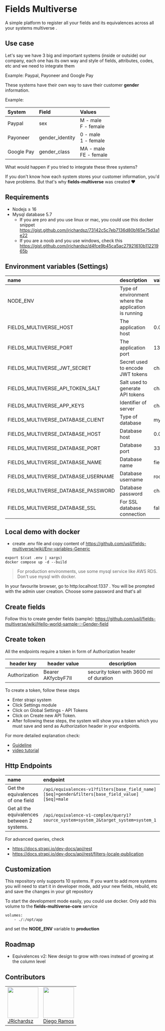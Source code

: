 # Fields Multiverse

A simple platform to register all your fields and its equivalences across all your systems multiverse .

## Use case

Let's say we have 3 big and important systems (inside or outside) our company, each one has its own way and style of fields, attributes, codes, etc and we need to integrate them

Example: Paypal, Payoneer and Google Pay

These systems have their own way to save their customer **gender** information.

Example:

|System | Field | Values|
|:-- |:-- |:--|
|Paypal | sex | M - male<br>F - female |
|Payoneer | gender_identity | 0 - male<br>1 - female |
|Google Pay | gender_class | MA - male<br>FE - female |

What would happen if you tried to integrate these three systems?

If you don't know how each system stores your customer information, you'd have problems. But that's why **fields-multiverse**  was created :heart:

## Requirements

- Nodejs ≥ 16
- Mysql database 5.7
    - If you are pro and you use linux or mac, you could use this docker snippet https://gist.github.com/jrichardsz/73142c5c7eb7136d80b165e75d3a1e22
    - If you are a noob and you use windows, check this https://gist.github.com/jrichardsz/d4fce9b45ca5ac27921610b11221965b


## Environment variables (Settings)

| name                  | description | value(Sample) |
|:--------------------- |:----------- |:------------- |
| NODE_ENV             | Type of environment where the application is running|   |
| FIELDS_MULTIVERSE_HOST      | The application host      | 0.0.0.0                     |
| FIELDS_MULTIVERSE_PORT             | The application port | 1337  |
| FIELDS_MULTIVERSE_JWT_SECRET         | Secret used to encode JWT tokens | changeme :warning:  |
| FIELDS_MULTIVERSE_API_TOKEN_SALT           | Salt used to generate API tokens | changeme :warning:  |
| FIELDS_MULTIVERSE_APP_KEYS             | Identifier of server | changeme1,changeme2 |
| FIELDS_MULTIVERSE_DATABASE_CLIENT           | Type of database | mysql |
| FIELDS_MULTIVERSE_DATABASE_HOST             | Database host | 0.0.0.0  |
| FIELDS_MULTIVERSE_DATABASE_PORT             | Database port | 3306 |
| FIELDS_MULTIVERSE_DATABASE_NAME             | Database name |  fields_multiverse_db  |
| FIELDS_MULTIVERSE_DATABASE_USERNAME         | Database username | root |
| FIELDS_MULTIVERSE_DATABASE_PASSWORD         | Database password | changeme :warning:  |
| FIELDS_MULTIVERSE_DATABASE_SSL             | For SSL database connection | false  |

## Local demo with docker

- create .env file and copy content of https://github.com/usil/fields-multiverse/wiki/Env-variables-Generic

```
export $(cat .env | xargs)
docker compose up -d --build
```

> For production environments, use some mysql service like AWS RDS. Don't use mysql with docker.

In your favourite browser, go to http:localhost:1337 . You will be prompted with the admin user creation. Choose some password and that's all

## Create fields

Follow this to create gender fields (sample): https://github.com/usil/fields-multiverse/wiki/Hello-world-sample-:-Gender-field

## Create token

All the endpoints require a token in form of Authorization header

| header key | header value | description |
|------------|--------------|-------------|
| Authorization  | Bearer AKfycbyF7II | security token with 3600 ml of duration|

To create a token, follow these steps

- Enter strapi system
- Click Settings module
- Click on Global Settings - API Tokens
- Click on Create new API Token.
- After following these steps, the system will show you a token which you must save and send as Authorization header in your endpoints.

For more detailed explanation check:

- [Guideline](https://github.com/usil/fields-multiverse/wiki/Security-:-Create-client-token)
- [video tutorial](https://youtu.be/dVQKqZYWyv4?t=26)

## Http Endpoints

|name|endpoint|description|
|:--|:--|:--|
|Get the equivalences of one field|`/api/equivalences-v1?filters[base_field_name][$eq]=gender&filters[base_field_value][$eq]=male`|More details [here](https://github.com/usil/fields-multiverse/wiki/Api-Endpoint-%E2%80%90-Get-one-field-Equivalence)|
|Get all the equivalences between 2 systems. |`/api/equivalence-v1-complex/query1?source_system=system_2&target_system=system_1`|More details [here](https://github.com/usil/fields-multiverse/wiki/Api-Endpoint-%E2%80%90-Get-all-the-equivalences)|

For advanced queries, check

- https://docs.strapi.io/dev-docs/api/rest
- https://docs.strapi.io/dev-docs/api/rest/filters-locale-publication


## Customization

This repository only supports 10 systems. If you want to add more systems you will need to start it in developer mode, add your new fields, rebuild, etc and save the changes in your git repository

To start the development mode easily, you could use docker. Only add this volume to the **fields-multiverse-core** service

```
volumes:
    - ./:/opt/app  
```

and set the **NODE_ENV** variable to **production**


## Roadmap

-  Equivalences v2: New design to grow with rows instead of growing at the column level

## Contributors

<table>
  <tbody>
    <td>
      <img src="https://avatars0.githubusercontent.com/u/3322836?s=460&v=4" width="100px;"/>
      <br />
      <label><a href="http://jrichardsz.github.io/">JRichardsz</a></label>
      <br />
    </td>  
    <td>
      <img src="https://avatars.githubusercontent.com/u/66818290?s=400&u=d2f95a7497efd7fa830cf96fc2dc01120f27f3c5&v=4" width="100px;"/>
      <br />
      <label><a href="https://github.com/iSkyNavy">Diego Ramos</a></label>
      <br />
    </td>
  </tbody>
</table>
